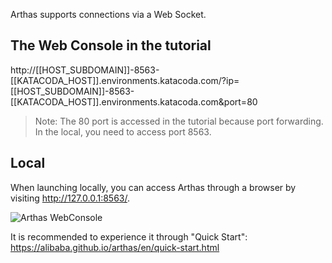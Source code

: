 

Arthas supports connections via a Web Socket.


## The Web Console in the tutorial

http://[[HOST_SUBDOMAIN]]-8563-[[KATACODA_HOST]].environments.katacoda.com/?ip=[[HOST_SUBDOMAIN]]-8563-[[KATACODA_HOST]].environments.katacoda.com&port=80

> Note: The 80 port is accessed in the tutorial because port forwarding. In the local, you need to access port 8563.

## Local


When launching locally, you can access Arthas through a browser by visiting http://127.0.0.1:8563/.

![Arthas WebConsole](/arthas/scenarios/common-resources/assets/web-console.png)


It is recommended to experience it through "Quick Start": https://alibaba.github.io/arthas/en/quick-start.html